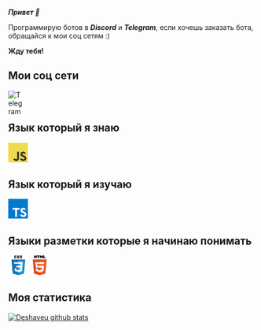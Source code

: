 
***Привет 👋***

Программирую ботов в ***Discord*** и ***Telegram***, если хочешь заказать бота, обращайся к мои соц сетям :)

**Жду тебя!**


## **Мои соц сети**
<a href="https://t.me/deshaveu">
  <img align="left" alt="Telegram" width="31px" src="https://raw.githubusercontent.com/perssBest/perssBest/master/assets/telegram.svg" />
</a>

 
<br><br>

## **Язык который я знаю**

<img height="40" src="https://raw.githubusercontent.com/github/explore/80688e429a7d4ef2fca1e82350fe8e3517d3494d/topics/javascript/javascript.png">

## **Язык который я изучаю**

<img height="40" src="https://raw.githubusercontent.com/github/explore/80688e429a7d4ef2fca1e82350fe8e3517d3494d/topics/typescript/typescript.png">

## **Языки разметки которые я начинаю понимать**

<img height="40" src="https://raw.githubusercontent.com/github/explore/80688e429a7d4ef2fca1e82350fe8e3517d3494d/topics/css/css.png"> <img height="40" src="https://raw.githubusercontent.com/github/explore/80688e429a7d4ef2fca1e82350fe8e3517d3494d/topics/html/html.png">

## **Моя статистика**
<a href="https://github.com/Deshaveu">
  <img align="center" src="https://github-readme-stats.anuraghazra1.vercel.app/api?username=Deshaveu&show_icons=true&include_all_commits=true&theme=dark" alt="Deshaveu github stats" />
 
<br><br>

